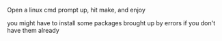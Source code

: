 Open a linux cmd prompt up, hit make, and enjoy

you might have to install some packages brought up by errors if you don't have them already
